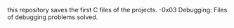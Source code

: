 this repository saves the first C files of the projects.
-0x03 Debugging: Files of debugging problems solved. 
